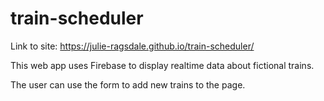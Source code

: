 # train-scheduler

Link to site: https://julie-ragsdale.github.io/train-scheduler/

This web app uses Firebase to display realtime data about fictional trains.

The user can use the form to add new trains to the page.

